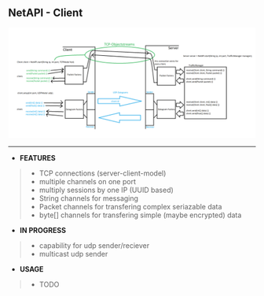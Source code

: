 ## NetAPI - Client

![GitHub Logo](/NetAPIv2.0.png)

-----------
* **FEATURES**
> - TCP connections (server-client-model)
> - multiple channels on one port
> - multiply sessions by one IP (UUID based)
> - String channels for messaging
> - Packet channels for transfering complex seriazable data
> - byte[] channels for transfering simple (maybe encrypted) data

* **IN PROGRESS**
> - capability for udp sender/reciever
> - multicast udp sender

* **USAGE**
>
> - TODO
>

